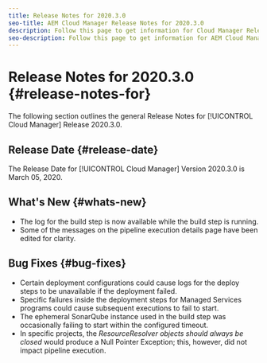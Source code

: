 ```yaml
---
title: Release Notes for 2020.3.0
seo-title: AEM Cloud Manager Release Notes for 2020.3.0
description: Follow this page to get information for Cloud Manager Release 2020.3.0
seo-description: Follow this page to get information for AEM Cloud Manager Release 2020.3.0
---
```

# Release Notes for 2020.3.0 {#release-notes-for}

The following section outlines the general Release Notes for [!UICONTROL Cloud Manager] Release 2020.3.0.

## Release Date {#release-date}

The Release Date for [!UICONTROL Cloud Manager] Version 2020.3.0 is March 05, 2020.

## What's New {#whats-new}

* The log for the build step is now available while the build step is running.
* Some of the messages on the pipeline execution details page have been edited for clarity.

## Bug Fixes {#bug-fixes}

* Certain deployment configurations could cause logs for the deploy steps to be unavailable if the deployment failed.
* Specific failures inside the deployment steps for Managed Services programs could cause subsequent executions to fail to start.
* The ephemeral SonarQube instance used in the build step was occasionally failing to start within the configured timeout.
* In specific projects, the *ResourceResolver objects should always be closed* would produce a Null Pointer Exception; this, however, did not impact pipeline execution.


